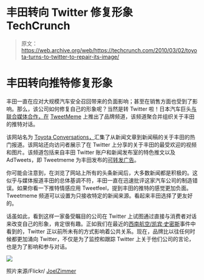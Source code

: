 # 丰田转向 Twitter 修复形象 TechCrunch

> 原文：<https://web.archive.org/web/https://techcrunch.com/2010/03/02/toyota-turns-to-twitter-to-repair-its-image/>

# 丰田转向推特修复形象

丰田一直在应对大规模汽车安全召回带来的负面影响；甚至在销售方面也受到了影响。那么，该公司如何修复自己的形象呢？当然是转 Twitter 啦！日本汽车巨头[与联合媒体合作，在](https://web.archive.org/web/20221207022735/http://blog.tweetmeme.com/2010/03/02/a-small-innovative-uk-startup-supports-large-international-corporation-in-social-media-strategy/) [TweetMeme](https://web.archive.org/web/20221207022735/http://tweetmeme.com/channels) 上推出了品牌频道，该频道聚合并组织关于丰田的推特对话。

该网站名为 [Toyota Conversations，](https://web.archive.org/web/20221207022735/http://toyotaconversations.com/)汇集了从新闻文章到新闻稿的关于丰田的热门报道。该网站还向访问者展示了在 Twitter 上分享的关于丰田的最受欢迎的视频和图片。该频道包括来自丰田 Twitter 账户和新闻发布室的特色推文以及 AdTweets，即 Tweetmeme 为丰田发布的[可转发广告](https://web.archive.org/web/20221207022735/https://beta.techcrunch.com/2009/11/20/retweets-adtweets/)。

你可能会注意到，在浏览了网站上所有的头条新闻后，大多数新闻都是积极的。这似乎与媒体报道丰田的总体基调不符，丰田一直在迅速批评这家汽车公司的制造错误。如果你看一下推特情感应用 Tweetfeel，提到丰田的推特的感觉更加负面。Tweetmeme 频道可以设置为只接收特定的新闻来源。看起来丰田选择了更友好的。

话虽如此，看到这样一家备受瞩目的公司在 Twitter 上试图通过直接与消费者对话来改变自己的形象，肯定很有趣。正如我们在最近的[西南航空/凯宾·史密斯](https://web.archive.org/web/20221207022735/http://news.cnet.com/8301-13577_3-10454328-36.html)事件中看到的，Twitter 正以前所未有的方式影响着公共关系。现在，品牌比以往任何时候都更加涌向 Twitter，不仅是为了监控和跟踪 Twitter 上关于他们公司的言论，也是为了影响和参与对话。

![](img/5f9e120ca3c2500cd49b67b8f4cb85af.png)

照片来源/Flickr/ [JoelZimmer](https://web.archive.org/web/20221207022735/http://www.flickr.com/photos/joelzimmer/3523672093/)